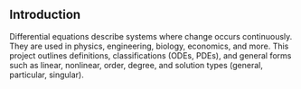 ## Introduction


Differential equations describe systems where change occurs continuously. They are used in physics, engineering, biology, economics, and more. This project outlines definitions, classifications (ODEs, PDEs), and general forms such as linear, nonlinear, order, degree, and solution types (general, particular, singular).